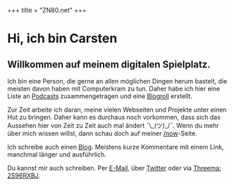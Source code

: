 +++
title = "ZN80.net"
+++

# Hi, ich bin Carsten

## Willkommen auf meinem digitalen Spielplatz.

Ich bin eine Person, die gerne an allen möglichen Dingen herum bastelt, die meisten davon haben mit Computerkram zu tun. Daher habe ich hier eine Liste an [Podcasts](/podcasts) zusammengetragen und eine [Blogroll](/blogroll) erstellt.

Zur Zeit arbeite ich daran, meine vielen Webseiten und Projekte unter einen Hut zu bringen. Daher kann es durchaus noch vorkommen, dass sich das Aussehen hier von Zeit zu Zeit auch mal ändert ¯&#92;&#95;(ツ)&#95;/¯. Wenn du mehr über mich wissen willst, dann schau doch auf meiner [/now](/now)-Seite.

Ich schreibe auch einen [Blog](/blog). Meistens kurze Kommentare mit einem Link, manchmal länger und ausführlich.

Du kannst mir auch schreiben. Per [E-Mail](/impressum), über [Twitter](//twitter.com/cblte) oder via [Threema: 2S96RXBJ](//threema.id/2s96rxbj).

